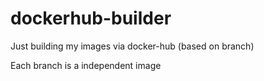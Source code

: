 # dockerhub-builder

Just building my images via docker-hub (based on branch)

Each branch is a independent image
